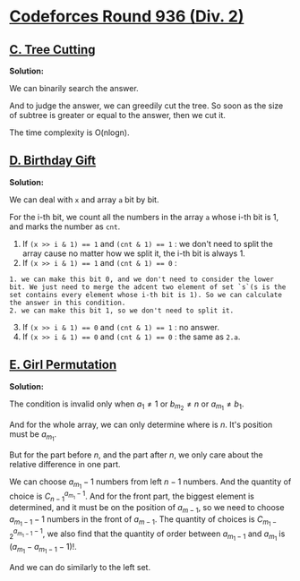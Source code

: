 # [Codeforces Round 936 (Div. 2)](https://codeforces.com/contest/1946)

## [C. Tree Cutting](https://codeforces.com/contest/1946/problem/C)

**Solution:**

  We can binarily search the answer.

  And to judge the answer, we can greedily cut the tree.
  So soon as the size of subtree is greater or equal to the answer, then we cut it.

  The time complexity is O(nlogn).

## [D. Birthday Gift](https://codeforces.com/contest/1946/problem/D)

**Solution:**

  We can deal with `x` and array `a` bit by bit.

  For the i-th bit, we count all the numbers in the array `a` whose i-th bit is 1, and marks the number as `cnt`. 
  
  1. If `(x >> i & 1) == 1` and `(cnt & 1) == 1` : we don't need to split the array cause no matter how we split it, the i-th bit is always 1.
  2. If `(x >> i & 1) == 1` and `(cnt & 1) == 0` : 

    1. we can make this bit 0, and we don't need to consider the lower bit. We just need to merge the adcent two element of set `s`(s is the set contains every element whose i-th bit is 1). So we can calculate the answer in this condition. 
    2. we can make this bit 1, so we don't need to split it. 

  3. If `(x >> i & 1) == 0` and `(cnt & 1) == 1` : no answer.
  4. If `(x >> i & 1) == 0` and `(cnt & 1) == 0` : the same as `2.a`.

## [E. Girl Permutation](https://codeforces.com/problemset/problem/1946/E)

**Solution:**

  The condition is invalid only when $a_1 \ne 1$ or $b_{m_2} \ne n$ or $a_{m_1} \ne b_{1}$.

  And for the whole array, we can only determine where is $n$. It's position must be $a_{m_1}$. 

  But for the part before $n$, and the part after $n$, we only care about the relative difference in one part.

  We can choose $a_{m_1} - 1$ numbers from left $n - 1$ numbers. And the quantity of choice is $C_{n - 1}^{a_{m_1} - 1}$.
  And for the front part, the biggest element is determined, and it must be on the position of $a_{m - 1}$, so we need to choose $a_{m_1 - 1} - 1$ numbers in the front of $a_{m - 1}$.
  The quantity of choices is $C_{m_1 - 2}^{a_{m_1 - 1} - 1}$, we also find that the quantity of order between $a_{m_1 - 1}$ and $a_{m_1}$ is $(a_{m_1} - a_{m_1 - 1} - 1)!$.

  And we can do similarly to the left set.
